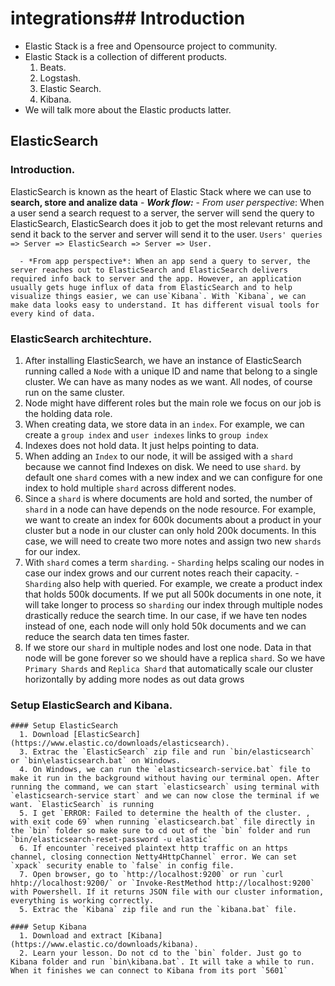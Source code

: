 # integrations## Introduction
- Elastic Stack is a free and Opensource project to community.
- Elastic Stack is a collection of different products.
  1. Beats.
  2. Logstash.
  3. Elastic Search.
  4. Kibana.
- We will talk more about the Elastic products latter.

## ElasticSearch
  ### Introduction.
  ElasticSearch is known as the heart of Elastic Stack where we can use to **search, store and analize data**
    - ***Work flow:*** 
      - *From user perspective*: When a user send a search request to a server, the server will send the query to ElasticSearch, ElasticSearch does it job to get the most relevant returns and send it back to the server and server will send it to the user.
      `Users' queries => Server => ElasticSearch => Server => User.`

      - *From app perspective*: When an app send a query to server, the server reaches out to ElasticSearch and ElasticSearch delivers required info back to server and the app. However, an application usually gets huge influx of data from ElasticSearch and to help visualize things easier, we can use`Kibana`. With `Kibana`, we can make data looks easy to understand. It has different visual tools for every kind of data. 

  ### ElasticSearch architechture.
  1. After installing ElasticSearch, we have an instance of ElasticSearch running called a `Node` with a unique ID and name that belong to a single cluster. We can have as many nodes as we want. All nodes, of course run on the same cluster.
  2. Node might have different roles but the main role we focus on our job is the holding data role.
  3. When creating data, we store data in an `index`. For example, we can create a `group index` and `user indexes` links to `group index`
  4. Indexes does not hold data. It just helps pointing to data.
  5. When adding an `Index` to our node, it will be assiged with a `shard` because we cannot find Indexes on disk. We need to use `shard`. by default one `shard` comes with a new index and we can configure for one index to hold multiple `shard` across different nodes.
  6. Since a `shard` is where documents are hold and sorted, the number of `shard` in a node can have depends on the node resource. For example, we want to create an index for 600k documents about a product in your cluster but a node in our cluster can only hold 200k documents. In this case, we will need to create two more notes and assign two new `shards` for our index. 
  7. With `shard` comes a term `sharding`.
    - `Sharding` helps scaling our nodes in case our index grows and our current notes reach their capacity. 
    - `Sharding` also help with queried. For example, we create a product index that holds 500k documents. If we put all 500k documents in one note, it will take longer to process so `sharding` our index through multiple nodes drastically reduce the search time. In our case, if we have ten nodes instead of one, each node will only hold 50k documents and we can reduce the search data ten times faster.
  8. If we store our `shard` in multiple nodes and lost one node. Data in that node will be gone forever so we should have a replica `shard`. So we have `Primary Shards` and `Replica Shard` that automatically scale our cluster horizontally by adding more nodes as out data grows

  ### Setup ElasticSearch and Kibana.
    #### Setup ElasticSearch
      1. Download [ElasticSearch](https://www.elastic.co/downloads/elasticsearch).
      3. Extrac the `ElasticSearch` zip file and run `bin/elasticsearch` or `bin\elasticsearch.bat` on Windows.
      4. On Windows, we can run the `elasticsearch-service.bat` file to make it run in the background without having our terminal open. After running the command, we can start `elasticsearch` using terminal with `elasticsearch-service start` and we can now close the terminal if we want. `ElasticSearch` is running
      5. I get `ERROR: Failed to determine the health of the cluster. , with exit code 69` when running `elasticsearch.bat` file directly in the `bin` folder so make sure to cd out of the `bin` folder and run `bin/elasticsearch-reset-password -u elastic`
      6. If encounter `received plaintext http traffic on an https channel, closing connection Netty4HttpChannel` error. We can set `xpack` security enable to `false` in config file.
      7. Open browser, go to `http://localhost:9200` or run `curl hhtp://localhost:9200/` or `Invoke-RestMethod http://localhost:9200` with Powershell. If it returns JSON file with our cluster information, everything is working correctly.
      5. Extrac the `Kibana` zip file and run the `kibana.bat` file.

    #### Setup Kibana
      1. Download and extract [Kibana](https://www.elastic.co/downloads/kibana). 
      2. Learn your lesson. Do not cd to the `bin` folder. Just go to Kibana folder and run `bin\kibana.bat`. It will take a while to run. When it finishes we can connect to Kibana from its port `5601`

    